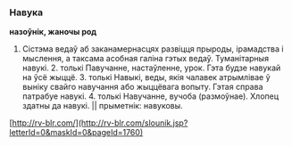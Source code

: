 ### Навука
**назоўнік, жаночы род**

1. Сістэма ведаў аб заканамернасцях развіцця прыроды, ірамадства і мыслення, а таксама асобная галіна гэтых ведаў. Туманітарныя навукі. 2. толькі Павучанне, настаўленне, урок. Гэта будзе навукай на ўсё жыццё. З. толькі Навыкі, веды, якія чалавек атрымлівае ў выніку свайго навучання або жыццёвага вопыту. Гэтая справа патрабуе навукі. 4. толькі Навучанне, вучоба (размоўнае). Хлопец здатны да навукі. || прыметнік: навуковы.

<a rel="author">[http://rv-blr.com/](http://rv-blr.com/slounik.jsp?letterId=0&maskId=0&pageId=1760)</a>
